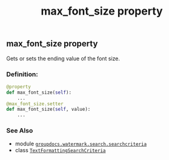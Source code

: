 ﻿---
title: max_font_size property
second_title: GroupDocs.Watermark for Python via .NET API References
description: 
type: docs
url: /python-net/groupdocs.watermark.search.searchcriteria/textformattingsearchcriteria/max_font_size/
is_root: false
weight: 130
---

## max_font_size property


Gets or sets the ending value of the font size.
### Definition:
```python
@property
def max_font_size(self):
    ...
@max_font_size.setter
def max_font_size(self, value):
    ...
```

### See Also
* module [`groupdocs.watermark.search.searchcriteria`](../../)
* class [`TextFormattingSearchCriteria`](/watermark/python-net/groupdocs.watermark.search.searchcriteria/textformattingsearchcriteria)
